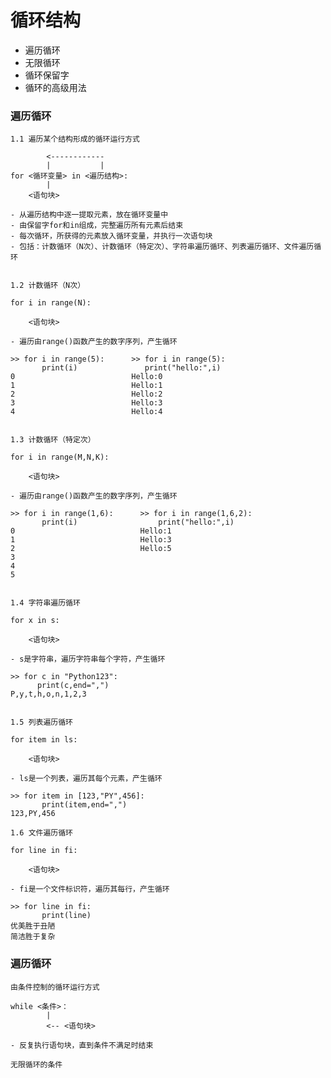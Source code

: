 # 循环结构

  - 遍历循环
  - 无限循环
  - 循环保留字
  - 循环的高级用法
  
### 遍历循环

    1.1 遍历某个结构形成的循环运行方式
    
            <------------
            |           |
    for <循环变量> in <遍历结构>:
            |
        <语句块>
        
    - 从遍历结构中逐一提取元素，放在循环变量中
    - 由保留字for和in组成，完整遍历所有元素后结束
    - 每次循环，所获得的元素放入循环变量，并执行一次语句块
    - 包括：计数循环（N次）、计数循环（特定次）、字符串遍历循环、列表遍历循环、文件遍历循环
    
    
    1.2 计数循环（N次）
    
    for i in range(N):
    
        <语句块>
        
    - 遍历由range()函数产生的数字序列，产生循环
    
    >> for i in range(5):      >> for i in range(5):
           print(i)               print("hello:",i)
    0                          Hello:0
    1                          Hello:1
    2                          Hello:2
    3                          Hello:3
    4                          Hello:4
    
    
    1.3 计数循环（特定次）
    
    for i in range(M,N,K):
    
        <语句块>
        
    - 遍历由range()函数产生的数字序列，产生循环
    
    >> for i in range(1,6):      >> for i in range(1,6,2):
           print(i)                  print("hello:",i)
    0                            Hello:1
    1                            Hello:3
    2                            Hello:5
    3                         
    4                        
    5
    
    
    1.4 字符串遍历循环
    
    for x in s:
        
        <语句块>
        
    - s是字符串，遍历字符串每个字符，产生循环
    
    >> for c in "Python123":
          print(c,end=",")
    P,y,t,h,o,n,1,2,3
    
    
    1.5 列表遍历循环    
    
    for item in ls:
        
        <语句块>
        
    - ls是一个列表，遍历其每个元素，产生循环
    
    >> for item in [123,"PY",456]:
           print(item,end=",")
    123,PY,456
    
    1.6 文件遍历循环
    
    for line in fi:
    
        <语句块>
        
    - fi是一个文件标识符，遍历其每行，产生循环
    
    >> for line in fi:
           print(line)
    优美胜于丑陋
    简洁胜于复杂
  
  
### 遍历循环

    由条件控制的循环运行方式
    
    while <条件>：
            |
            <-- <语句块>
        
    - 反复执行语句块，直到条件不满足时结束
    
    无限循环的条件
    
    
    
    
    
     
    
    
    
    
    
    
    
